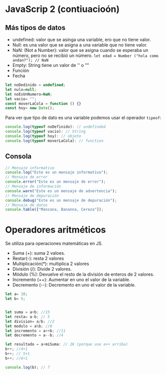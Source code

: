 # JavaScrip 2 (contiuacioón)


## Más tipos de datos
- undefined: valor que se asinga una variable, ero que no tiene valor. 
- Null: es una valor que se asigna a una variable que no tiene valor.
- NaN: (Not a Number): valor que se asigna cuando se esperaba un número, pero no se recibió un número. 
`let edad = Number ("hola como andan?"); // NaN`
- Empty: String tiene un valor de '' o ""
- Función
- Fecha 

```js
let noDedinido = undefined;
let nulo=null;
let noEsUnNumero=NaN;
let vacio= "";
const moverLaCola = function () {}
const hoy= new Date();
```


Para ver que tipo de dato es una variable podemos usar el operador `tipeof`:

```js
console.log(typeof noDefinido): // undefinded
console.log(typeof vacio): // String
console.log(typeof hoy): // objeto
console.log(typeof moverLaCola): // function
```



## Consola

```js
// Mensaje informativo 
console.log("Este es un mensaje informativo");
// Mensaje de error 
console.error("Este es un mensaje de error");
// Mensaje de información 
console.warn("Este es un mensaje de advertencia");
// Mensaje de depuración 
console.debug("Este es un mensaje de depuración");
// Mensaje de datos 
console.table(["Manzana, Bananna, Cereza"]);
```


# Operadores aritméticos

Se utiliza para operaciones matemáticas en JS. 

- Suma (+): suma 2 valoes. 
- Restar(-): resta 2 valores
- Multiplicación(*): multiplica 2 valores
- División (/): Divide 2 valores. 
- Módulo  (%): Devuelve el resto de la división de enteros de 2 valores. 
- Incremento (++): Aumentar en uno el valor de la variable. 
- Decremento (--): Decremento en uno el valor de la variable. 

```js
let a= 10;
let b= 5;


let suma = a+b; //15
let resta= a-b; // 5 
let division= a/b; //2
let modulo = a%b; //0
let incremento = a++b; //11
let decremento = a--b; //4

let resultado = a+miSuma: // 26 (porque use a++ arriba)
b++; //4+1
b++; // 5+1
b++; //6+1

console.log(b); // 7



```